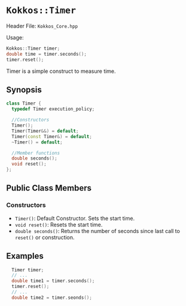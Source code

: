 # `Kokkos::Timer`

Header File: `Kokkos_Core.hpp`

Usage: 
  ```c++
  Kokkos::Timer timer;
  double time = timer.seconds();
  timer.reset();
  ```

Timer is a simple construct to measure time. 

## Synopsis 
  ```c++
  class Timer {
    typedef Timer execution_policy;

    //Constructors
    Timer();
    Timer(Timer&&) = default;
    Timer(const Timer&) = default;
    ~Timer() = default;

    //Member functions
    double seconds(); 
    void reset();
  };
  ```

## Public Class Members

### Constructors
 
 * `Timer()`: Default Constructor. Sets the start time. 
 * `void reset()`: Resets the start time. 
 * `double seconds()`: Returns the number of seconds since last call to `reset()` or construction. 
  
## Examples

  ```c++
    Timer timer;
    // ...
    double time1 = timer.seconds();
    timer.reset();
    // ...
    double time2 = timer.seonds();
  ```


